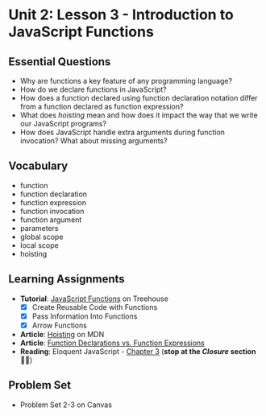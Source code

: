 # Unit 2: Lesson 3 - Introduction to JavaScript Functions

## Essential Questions
* Why are functions a key feature of any programming language?
* How do we declare functions in JavaScript?
* How does a function declared using function declaration notation differ from a function declared as function expression?
* What does _hoisting_ mean and how does it impact the way that we write our JavaScript programs?
* How does JavaScript handle extra arguments during function invocation? What about missing arguments?

## Vocabulary
* function
* function declaration
* function expression
* function invocation
* function argument
* parameters
* global scope
* local scope
* hoisting

## Learning Assignments
* **Tutorial**: [JavaScript Functions](https://teamtreehouse.com/library/javascript-functions) on Treehouse
  - [x] Create Reusable Code with Functions
  - [x] Pass Information Into Functions
  - [x] Arrow Functions
* **Article**: [Hoisting](https://developer.mozilla.org/en-US/docs/Glossary/Hoisting) on MDN
* **Article**: [Function Declarations vs. Function Expressions](https://medium.com/@mandeep1012/function-declarations-vs-function-expressions-b43646042052)
* **Reading**: Eloquent JavaScript - [Chapter 3](https://eloquentjavascript.net/03_functions.html) (**stop at the _Closure_ section**✋🏽)

## Problem Set
* Problem Set 2-3 on Canvas
